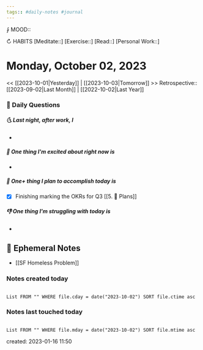 ```yaml
---
tags:: #daily-notes #journal
---
```


⨑ MOOD::

↻ HABITS
[Meditate::]
[Exercise::]
[Read::]
[Personal Work::]

# Monday, October 02, 2023

\<\< [[2023-10-01|Yesterday]] | [[2023-10-03|Tomorrow]] >>
Retrospective:: [[2023-09-02|Last Month]] | [[2022-10-02|Last Year]]

### 📅 Daily Questions

##### 🌜 Last night, after work, I

-

##### 🙌 One thing I'm excited about right now is

-

##### 🚀 One+ thing I plan to accomplish today is

- [x] Finishing marking the OKRs for Q3 [[5. 🍕 Plans]]

##### 👎 One thing I'm struggling with today is

-

## 📝 Ephemeral Notes

- [[SF Homeless Problem]]

### Notes created today

```dataview

List FROM "" WHERE file.cday = date("2023-10-02") SORT file.ctime asc

```

### Notes last touched today

```dataview

List FROM "" WHERE file.mday = date("2023-10-02") SORT file.mtime asc

```

created: 2023-01-16 11:50
